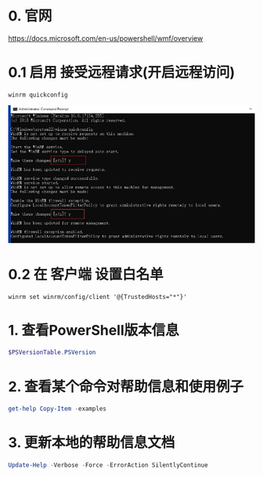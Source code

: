 # 0. 官网

https://docs.microsoft.com/en-us/powershell/wmf/overview


# 0.1 启用 接受远程请求(开启远程访问)
```
winrm quickconfig
```
![image](./static/winrm.jpg)

# 0.2 在 客户端  设置白名单
```
winrm set winrm/config/client '@{TrustedHosts="*"}'
```
# 1. 查看PowerShell版本信息

```powershell
$PSVersionTable.PSVersion
```

# 2. 查看某个命令对帮助信息和使用例子

```powershell
get-help Copy-Item -examples
```

# 3. 更新本地的帮助信息文档

```powershell
Update-Help -Verbose -Force -ErrorAction SilentlyContinue
```

